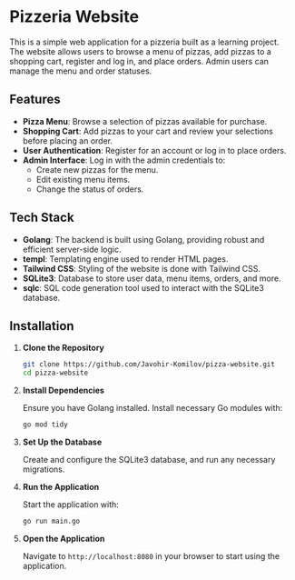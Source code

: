 # Pizzeria Website

This is a simple web application for a pizzeria built as a learning project. The website allows users to browse a menu of pizzas, add pizzas to a shopping cart, register and log in, and place orders. Admin users can manage the menu and order statuses.

## Features

- **Pizza Menu**: Browse a selection of pizzas available for purchase.
- **Shopping Cart**: Add pizzas to your cart and review your selections before placing an order.
- **User Authentication**: Register for an account or log in to place orders.
- **Admin Interface**: Log in with the admin credentials to:
  - Create new pizzas for the menu.
  - Edit existing menu items.
  - Change the status of orders.

## Tech Stack

- **Golang**: The backend is built using Golang, providing robust and efficient server-side logic.
- **templ**: Templating engine used to render HTML pages.
- **Tailwind CSS**: Styling of the website is done with Tailwind CSS.
- **SQLite3**: Database to store user data, menu items, orders, and more.
- **sqlc**: SQL code generation tool used to interact with the SQLite3 database.

## Installation

1. **Clone the Repository**

    ```bash
    git clone https://github.com/Javohir-Komilov/pizza-website.git
    cd pizza-website
    ```

2. **Install Dependencies**

    Ensure you have Golang installed. Install necessary Go modules with:

    ```bash
    go mod tidy
    ```

3. **Set Up the Database**

    Create and configure the SQLite3 database, and run any necessary migrations.

4. **Run the Application**

    Start the application with:

    ```bash
    go run main.go
    ```

5. **Open the Application**

    Navigate to `http://localhost:8080` in your browser to start using the application.
